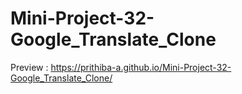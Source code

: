 # Mini-Project-32-Google_Translate_Clone

Preview : https://prithiba-a.github.io/Mini-Project-32-Google_Translate_Clone/
